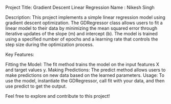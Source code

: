 Project Title: Gradient Descent Linear Regression
Name : Nikesh Singh

Description: This project implements a simple linear regression model using gradient descent optimization. The GDRegressor class allows users to fit a linear model to their data by minimizing the mean squared error through iterative updates of the slope (m) and intercept (b). The model is trained using a specified number of epochs and a learning rate that controls the step size during the optimization process.

Key Features:

Fitting the Model: The fit method trains the model on the input features X and target values y.
Making Predictions: The predict method allows users to make predictions on new data based on the learned parameters.
Usage: To use the model, instantiate the GDRegressor, call fit with your data, and then use predict to get the output.

Feel free to explore and contribute to this project!
